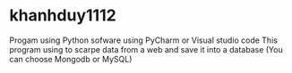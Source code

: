 # khanhduy1112
Progam using Python
sofware using PyCharm or Visual studio code
This program using to scarpe data from a web and save it into a database (You can choose Mongodb or MySQL)
